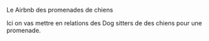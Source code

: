 Le Airbnb des promenades de chiens

Ici on vas mettre en relations des Dog sitters de des chiens pour une promenade.
